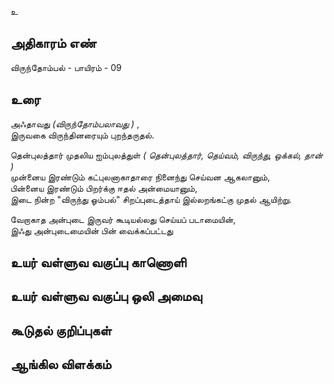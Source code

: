 உ


## அதிகாரம் எண்

விருந்தோம்பல் - பாயிரம் - 09


## உரை 

அஃதாவது _(விருந்தோம்பலாவது )_ ,  
இருவகை விருந்தினரையும் புறந்தருதல்.  

தென்புலத்தார் முதலிய ஐம்புலத்துள் _( தென்புலத்தார், தெய்வம், விருந்து, ஒக்கல், தான் )_  
முன்னைய இரண்டும் கட்புலனாகாதாரை நினைந்து செய்வன ஆகலானும்,  
பின்னைய இரண்டும் பிறர்க்கு ஈதல் அன்மையானும்,  
இடை நின்ற "விருந்து ஓம்பல்" சிறப்புடைத்தாய் இல்லறங்கட்கு முதல் ஆயிற்று.  

வேறாகாத அன்புடை இருவர் கூடியல்லது செய்யப் படாமையின்,  
இஃது அன்புடைமையின் பின் வைக்கப்பட்டது


## உயர் வள்ளுவ வகுப்பு காணொளி


## உயர் வள்ளுவ வகுப்பு ஒலி அமைவு 


## கூடுதல் குறிப்புகள்


## ஆங்கில விளக்கம்
